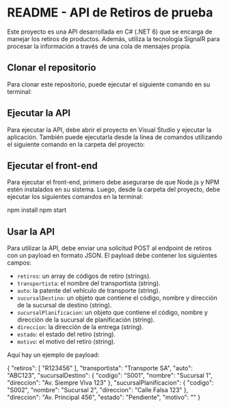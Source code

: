 # README - API de Retiros de prueba

Este proyecto es una API desarrollada en C# (.NET 6) que se encarga de manejar los retiros de productos. Además, utiliza la tecnología SignalR para procesar la información a través de una cola de mensajes propia.

## Clonar el repositorio
Para clonar este repositorio, puede ejecutar el siguiente comando en su terminal:



## Ejecutar la API
Para ejecutar la API, debe abrir el proyecto en Visual Studio y ejecutar la aplicación. También puede ejecutarla desde la línea de comandos utilizando el siguiente comando en la carpeta del proyecto:


## Ejecutar el front-end
Para ejecutar el front-end, primero debe asegurarse de que Node.js y NPM estén instalados en su sistema. Luego, desde la carpeta del proyecto, debe ejecutar los siguientes comandos en la terminal:


npm install
npm start

## Usar la API
Para utilizar la API, debe enviar una solicitud POST al endpoint de retiros con un payload en formato JSON. El payload debe contener los siguientes campos:

- `retiros`: un array de códigos de retiro (strings).
- `transportista`: el nombre del transportista (string).
- `auto`: la patente del vehículo de transporte (string).
- `sucursalDestino`: un objeto que contiene el código, nombre y dirección de la sucursal de destino (string).
- `sucursalPlanificacion`: un objeto que contiene el código, nombre y dirección de la sucursal de planificación (string).
- `direccion`: la dirección de la entrega (string).
- `estado`: el estado del retiro (string).
- `motivo`: el motivo del retiro (string).

Aquí hay un ejemplo de payload:

{
"retiros": [
"R123456"
],
"transportista": "Transporte SA",
"auto": "ABC123",
"sucursalDestino": {
"codigo": "S001",
"nombre": "Sucursal 1",
"direccion": "Av. Siempre Viva 123"
},
"sucursalPlanificacion": {
"codigo": "S002",
"nombre": "Sucursal 2",
"direccion": "Calle Falsa 123"
},
"direccion": "Av. Principal 456",
"estado": "Pendiente",
"motivo": ""
}
